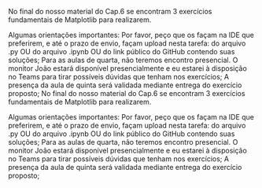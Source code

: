 No final do nosso material do Cap.6 se encontram 3 exercícios fundamentais de Matplotlib para realizarem.

Algumas orientações importantes:
Por favor, peço que os façam na IDE que preferirem, e até o prazo de envio, façam upload nesta tarefa: do arquivo .py OU do arquivo .ipynb OU do link público do GitHub contendo suas soluções;
Para as aulas de quarta, não teremos encontro presencial. O monitor João estará disponível presencialmente e eu estarei à disposição no Teams para tirar possíveis dúvidas que tenham nos exercícios;
A presença da aula de quinta será validada mediante entrega do exercício proposto;
No final do nosso material do Cap.6 se encontram 3 exercícios fundamentais de Matplotlib para realizarem.

Algumas orientações importantes:
Por favor, peço que os façam na IDE que preferirem, e até o prazo de envio, façam upload nesta tarefa: do arquivo .py OU do arquivo .ipynb OU do link público do GitHub contendo suas soluções;
Para as aulas de quarta, não teremos encontro presencial. O monitor João estará disponível presencialmente e eu estarei à disposição no Teams para tirar possíveis dúvidas que tenham nos exercícios;
A presença da aula de quinta será validada mediante entrega do exercício proposto;


